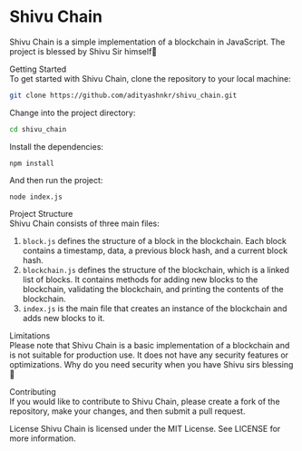 # Shivu Chain  
Shivu Chain is a simple implementation of a blockchain in JavaScript. The project is blessed by Shivu Sir himself:pray:

Getting Started  
To get started with Shivu Chain, clone the repository to your local machine:
```bash
git clone https://github.com/adityashnkr/shivu_chain.git
```
Change into the project directory:  
```bash
cd shivu_chain
```
Install the dependencies:
```node
npm install
```
And then run the project:
```node
node index.js
```
Project Structure  
Shivu Chain consists of three main files:

1. ```block.js``` defines the structure of a block in the blockchain. Each block contains a timestamp, data, a previous block hash, and a current block hash.
2. ```blockchain.js``` defines the structure of the blockchain, which is a linked list of blocks. It contains methods for adding new blocks to the blockchain, validating the blockchain, and printing the contents of the blockchain.
3. ```index.js``` is the main file that creates an instance of the blockchain and adds new blocks to it.

Limitations  
Please note that Shivu Chain is a basic implementation of a blockchain and is not suitable for production use. It does not have any security features or optimizations. Why do you need security when you have Shivu sirs blessing :pray: 

Contributing  
If you would like to contribute to Shivu Chain, please create a fork of the repository, make your changes, and then submit a pull request.

License
Shivu Chain is licensed under the MIT License. See LICENSE for more information.

